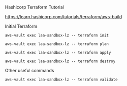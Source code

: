 Hashicorp Terraform Tutorial

https://learn.hashicorp.com/tutorials/terraform/aws-build

Initial Terraform

`aws-vault exec laa-sandbox-lz -- terraform init`

`aws-vault exec laa-sandbox-lz -- terraform plan`

`aws-vault exec laa-sandbox-lz -- terraform apply`

`aws-vault exec laa-sandbox-lz -- terraform destroy`

Other useful commands

`aws-vault exec laa-sandbox-lz -- terraform validate`
